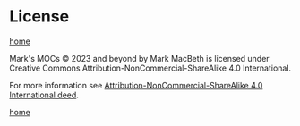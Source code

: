 # License

[home](README.md)

Mark's MOCs © 2023 and beyond by Mark MacBeth is licensed under Creative Commons Attribution-NonCommercial-ShareAlike 4.0 International.

For more information see [Attribution-NonCommercial-ShareAlike 4.0 International deed](https://creativecommons.org/licenses/by-nc-sa/4.0/).

[home](README.md)